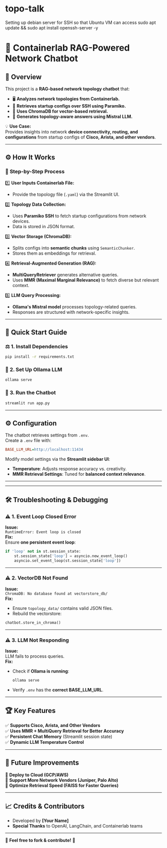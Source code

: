 # topo-talk


Setting up debian server for SSH so that Ubuntu VM can access
sudo apt update && sudo apt install openssh-server -y

# 🚀 Containerlab RAG-Powered Network Chatbot

## 📌 Overview
This project is a **RAG-based network topology chatbot** that:
- 🖥️ **Analyzes network topologies from Containerlab.**
- 📱 **Retrieves startup configs over SSH using Paramiko.**
- 📂 **Uses ChromaDB for vector-based retrieval.**
- 🧠 **Generates topology-aware answers using Mistral LLM.**

💡 **Use Case:**  
Provides insights into network **device connectivity, routing, and configurations** from startup configs of **Cisco, Arista, and other vendors**.

---

## ⚙️ **How It Works**
### 🧐 **Step-by-Step Process**
1️⃣ **User Inputs Containerlab File:**  
   - Provide the topology file (`.yaml`) via the Streamlit UI.  

2️⃣ **Topology Data Collection:**  
   - Uses **Paramiko SSH** to fetch startup configurations from network devices.  
   - Data is stored in JSON format.

3️⃣ **Vector Storage (ChromaDB):**  
   - Splits configs into **semantic chunks** using `SemanticChunker`.  
   - Stores them as embeddings for retrieval.  

4️⃣ **Retrieval-Augmented Generation (RAG):**  
   - **MultiQueryRetriever** generates alternative queries.  
   - Uses **MMR (Maximal Marginal Relevance)** to fetch diverse but relevant context.  

5️⃣ **LLM Query Processing:**  
   - **Ollama's Mistral model** processes topology-related queries.  
   - Responses are structured with network-specific insights.  

---

## 🚀 **Quick Start Guide**
### ⚖️ **1. Install Dependencies**
```sh
pip install -r requirements.txt
```

### 🏢 **2. Set Up Ollama LLM**
```sh
ollama serve
```

### 💾 **3. Run the Chatbot**
```sh
streamlit run app.py
```

---

## ⚙️ **Configuration**
The chatbot retrieves settings from `.env`.  
Create a `.env` file with:
```ini
BASE_LLM_URL=http://localhost:11434
```

Modify model settings via the **Streamlit sidebar UI**:
- **Temperature**: Adjusts response accuracy vs. creativity.
- **MMR Retrieval Settings**: Tuned for **balanced context relevance**.

---
---

## 🛠 **Troubleshooting & Debugging**
### ⚠️ **1. Event Loop Closed Error**
**Issue:**  
`RuntimeError: Event loop is closed`  
**Fix:**  
Ensure **one persistent event loop**:
```python
if 'loop' not in st.session_state:
    st.session_state['loop'] = asyncio.new_event_loop()
    asyncio.set_event_loop(st.session_state['loop'])
```

---

### ⚠️ **2. VectorDB Not Found**
**Issue:**  
`ChromaDB: No database found at vectorstore_db/`  
**Fix:**  
- Ensure `topology_data/` contains valid JSON files.
- Rebuild the vectorstore:
```python
chatbot.store_in_chroma()
```

---

### ⚠️ **3. LLM Not Responding**
**Issue:**  
LLM fails to process queries.  
**Fix:**  
- Check if **Ollama is running**:
  ```sh
  ollama serve
  ```
- Verify `.env` has the **correct BASE_LLM_URL**.

---

## 🏆 **Key Features**
✅ **Supports Cisco, Arista, and Other Vendors**  
✅ **Uses MMR + MultiQuery Retrieval for Better Accuracy**  
✅ **Persistent Chat Memory** (Streamlit session state)  
✅ **Dynamic LLM Temperature Control**  

---

## 🎯 **Future Improvements**
🔹 **Deploy to Cloud (GCP/AWS)**  
🔹 **Support More Network Vendors (Juniper, Palo Alto)**  
🔹 **Optimize Retrieval Speed (FAISS for Faster Queries)**  

---

## 📈 **Credits & Contributors**
- Developed by **[Your Name]**  
- **Special Thanks** to OpenAI, LangChain, and Containerlab teams  

---

🔹 **Feel free to fork & contribute!** 🚀

